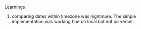 Learnings
1. comparing dates within timezone was nightmare. The simple implementation was working fine on local but not on vercel.

